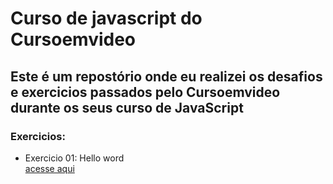 <h1>Curso de javascript do Cursoemvideo</h1>
<h2>Este é um repostório onde eu realizei os desafios e exercicios passados pelo Cursoemvideo durante os seus curso de JavaScript</h2>

<h3>Exercicios:</h3>

<ul>
 <li>Exercicio 01: Hello word<br> 
 <a href="aula04/ex001.html">acesse aqui</a>
 </li>
</ul>
